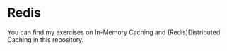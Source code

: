 # Redis
 You can find my exercises on In-Memory Caching and (Redis)Distributed Caching in this repository.
